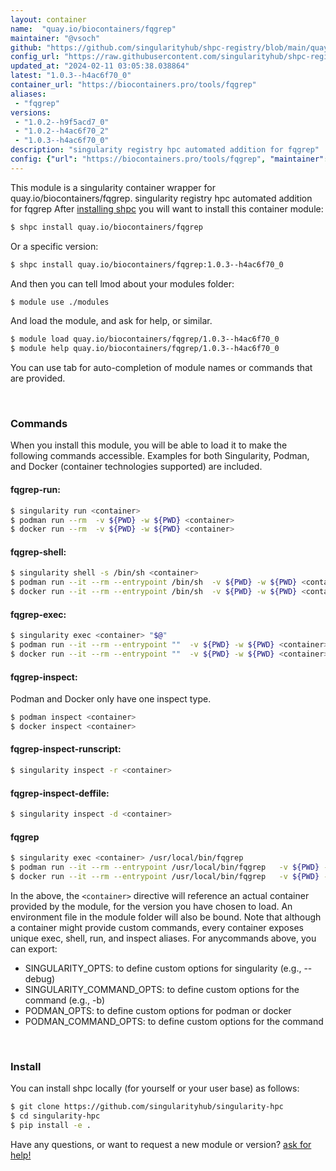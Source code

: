 ```yaml
---
layout: container
name:  "quay.io/biocontainers/fqgrep"
maintainer: "@vsoch"
github: "https://github.com/singularityhub/shpc-registry/blob/main/quay.io/biocontainers/fqgrep/container.yaml"
config_url: "https://raw.githubusercontent.com/singularityhub/shpc-registry/main/quay.io/biocontainers/fqgrep/container.yaml"
updated_at: "2024-02-11 03:05:38.038864"
latest: "1.0.3--h4ac6f70_0"
container_url: "https://biocontainers.pro/tools/fqgrep"
aliases:
 - "fqgrep"
versions:
 - "1.0.2--h9f5acd7_0"
 - "1.0.2--h4ac6f70_2"
 - "1.0.3--h4ac6f70_0"
description: "singularity registry hpc automated addition for fqgrep"
config: {"url": "https://biocontainers.pro/tools/fqgrep", "maintainer": "@vsoch", "description": "singularity registry hpc automated addition for fqgrep", "latest": {"1.0.3--h4ac6f70_0": "sha256:b26aab4f7088c444f339e81122635f08ed5dbcdff86a6de82841e5bfd026a3f7"}, "tags": {"1.0.2--h9f5acd7_0": "sha256:42a060b8612a1115c65fbe88746e107e085419d9a9718c9c34d3776cddc41e0d", "1.0.2--h4ac6f70_2": "sha256:21847e08814941818b19fe792d508447a1554f72e9f3e5c1debdd5aaba43fc4e", "1.0.3--h4ac6f70_0": "sha256:b26aab4f7088c444f339e81122635f08ed5dbcdff86a6de82841e5bfd026a3f7"}, "docker": "quay.io/biocontainers/fqgrep", "aliases": {"fqgrep": "/usr/local/bin/fqgrep"}}
---
```


This module is a singularity container wrapper for quay.io/biocontainers/fqgrep.
singularity registry hpc automated addition for fqgrep
After [installing shpc](#install) you will want to install this container module:


```bash
$ shpc install quay.io/biocontainers/fqgrep
```

Or a specific version:

```bash
$ shpc install quay.io/biocontainers/fqgrep:1.0.3--h4ac6f70_0
```

And then you can tell lmod about your modules folder:

```bash
$ module use ./modules
```

And load the module, and ask for help, or similar.

```bash
$ module load quay.io/biocontainers/fqgrep/1.0.3--h4ac6f70_0
$ module help quay.io/biocontainers/fqgrep/1.0.3--h4ac6f70_0
```

You can use tab for auto-completion of module names or commands that are provided.

<br>

### Commands

When you install this module, you will be able to load it to make the following commands accessible.
Examples for both Singularity, Podman, and Docker (container technologies supported) are included.

#### fqgrep-run:

```bash
$ singularity run <container>
$ podman run --rm  -v ${PWD} -w ${PWD} <container>
$ docker run --rm  -v ${PWD} -w ${PWD} <container>
```

#### fqgrep-shell:

```bash
$ singularity shell -s /bin/sh <container>
$ podman run --it --rm --entrypoint /bin/sh  -v ${PWD} -w ${PWD} <container>
$ docker run --it --rm --entrypoint /bin/sh  -v ${PWD} -w ${PWD} <container>
```

#### fqgrep-exec:

```bash
$ singularity exec <container> "$@"
$ podman run --it --rm --entrypoint ""  -v ${PWD} -w ${PWD} <container> "$@"
$ docker run --it --rm --entrypoint ""  -v ${PWD} -w ${PWD} <container> "$@"
```

#### fqgrep-inspect:

Podman and Docker only have one inspect type.

```bash
$ podman inspect <container>
$ docker inspect <container>
```

#### fqgrep-inspect-runscript:

```bash
$ singularity inspect -r <container>
```

#### fqgrep-inspect-deffile:

```bash
$ singularity inspect -d <container>
```


#### fqgrep

```bash
$ singularity exec <container> /usr/local/bin/fqgrep
$ podman run --it --rm --entrypoint /usr/local/bin/fqgrep   -v ${PWD} -w ${PWD} <container> -c " $@"
$ docker run --it --rm --entrypoint /usr/local/bin/fqgrep   -v ${PWD} -w ${PWD} <container> -c " $@"
```



In the above, the `<container>` directive will reference an actual container provided
by the module, for the version you have chosen to load. An environment file in the
module folder will also be bound. Note that although a container
might provide custom commands, every container exposes unique exec, shell, run, and
inspect aliases. For anycommands above, you can export:

 - SINGULARITY_OPTS: to define custom options for singularity (e.g., --debug)
 - SINGULARITY_COMMAND_OPTS: to define custom options for the command (e.g., -b)
 - PODMAN_OPTS: to define custom options for podman or docker
 - PODMAN_COMMAND_OPTS: to define custom options for the command

<br>

### Install

You can install shpc locally (for yourself or your user base) as follows:

```bash
$ git clone https://github.com/singularityhub/singularity-hpc
$ cd singularity-hpc
$ pip install -e .
```

Have any questions, or want to request a new module or version? [ask for help!](https://github.com/singularityhub/singularity-hpc/issues)